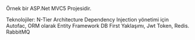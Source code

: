 Örnek bir ASP.Net MVC5 Projesidir.

Teknolojiler:
N-Tier Architecture
Dependency Injection yönetimi için Autofac,
ORM olarak Entity Framework DB First Yaklaşımı,
Jwt Token,
Redis.
RabbitMQ
